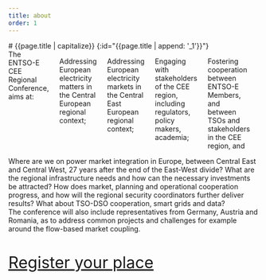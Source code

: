 ```yaml
---
title: about
order: 1
---
```


<div class="small-12 columns">
<div class="large-8" markdown="1">
# {{page.title | capitalize}}
{:id="{{page.title | append: '_1'}}"}
</div>
</div>

<div class="row column">
<div class="medium-4 columns" markdown="1">
The ENTSO-E CEE Regional Conference, aims at:

Addressing European electricity matters in the Central European regional context;

Addressing European electricity markets in the Central East European regional context;

Engaging with stakeholders of the CEE region, including regulators, policy makers, academia;

Fostering cooperation between ENTSO-E Members, and between TSOs and stakeholders in the CEE region, and  

Better connecting the national, regional and EU levels. 

</div>

<div class="medium-4 columns" markdown="1">
Where are we on power market integration in Europe, between Central East and Central West, 27 years after the end of the East-West divide? What are the regional infrastructure needs and how can the necessary investments be attracted? How does market, planning and operational cooperation progress, and how will the regional security coordinators further deliver results? What about TSO-DSO cooperation, smart grids and data? 
</div>

<div class="medium-4 columns" markdown="1">
The conference will also include representatives from Germany, Austria and Romania, as to address common projects and challenges for example around the flow-based market coupling.  
</div>
</div>

<div class="text-center" style="padding: 40px 0;">
<a class="button large" style="font-size: 2rem;" href="{{'/register' | prepend: site.baseurl}}">Register your place</a>
</div>
